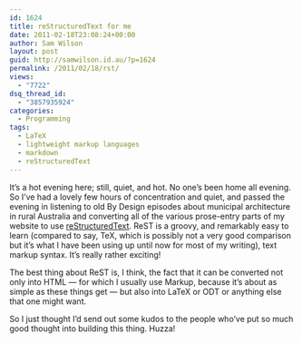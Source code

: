 ```yaml
---
id: 1624
title: reStructuredText for me
date: 2011-02-18T23:08:24+00:00
author: Sam Wilson
layout: post
guid: http://samwilson.id.au/?p=1624
permalink: /2011/02/18/rst/
views:
  - "7722"
dsq_thread_id:
  - "3857935924"
categories:
  - Programming
tags:
  - LaTeX
  - lightweight markup languages
  - markdown
  - reStructuredText
---
```

It&#8217;s a hot evening here; still, quiet, and hot. No one&#8217;s been home all evening. So I&#8217;ve had a lovely few hours of concentration and quiet, and passed the evening in listening to old By Design episodes about municipal architecture in rural Australia and converting all of the various prose-entry parts of my website to use [reStructuredText](http://docutils.sourceforge.net/rst.html). ReST is a groovy, and remarkably easy to learn (compared to say, TeX, which is possibly not a very good comparison but it&#8217;s what I have been using up until now for most of my writing), text markup syntax. It&#8217;s really rather exciting!

The best thing about ReST is, I think, the fact that it can be converted not only into HTML &#8212; for which I usually use Markup, because it&#8217;s about as simple as these things get &#8212; but also into LaTeX or ODT or anything else that one might want.

So I just thought I&#8217;d send out some kudos to the people who&#8217;ve put so much good thought into building this thing. Huzza!